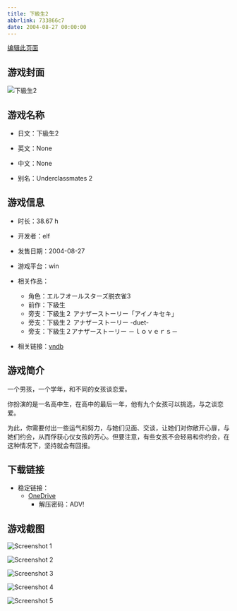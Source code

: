 ```yaml
---
title: 下級生2
abbrlink: 733866c7
date: 2004-08-27 00:00:00
---
```

[编辑此页面](https://github.com/ACG-3/ADV3-source/blob/main/source/_posts/games/%E4%B8%8B%E7%B4%9A%E7%94%9F.md)

## 游戏封面

![下級生2](https://pan.timero.xyz/onedrive/img_lib_001/%E4%B8%8B%E7%B4%9A%E7%94%9F_cover.avif)


## 游戏名称

- 日文：下級生2
- 英文：None
- 中文：None

- 别名：Underclassmates 2


## 游戏信息

- 时长：38.67 h
- 开发者：elf
- 发售日期：2004-08-27
- 游戏平台：win
- 相关作品：
   - 角色：エルフオールスターズ脱衣雀3
   - 前作：下級生
   - 旁支：下級生２ アナザーストーリー「アイノキセキ」
   - 旁支：下級生２ アナザーストーリー -duet-
   - 旁支：下級生２アナザーストーリー －ｌｏｖｅｒｓ－

- 相关链接：[vndb](https://vndb.org/v1083)


## 游戏简介

一个男孩，一个学年，和不同的女孩谈恋爱。

你扮演的是一名高中生，在高中的最后一年，他有九个女孩可以挑选，与之谈恋爱。

为此，你需要付出一些运气和努力，与她们见面、交谈，让她们对你敞开心扉，与她们约会，从而俘获心仪女孩的芳心。但要注意，有些女孩不会轻易和你约会，在这种情况下，坚持就会有回报。


## 下载链接

- 稳定链接：
    - [OneDrive](https://pan.timero.xyz/onedrive/adv_lib_001/%E4%B8%8B%E7%B4%9A%E7%94%9F)
        - 解压密码：ADV!



## 游戏截图


![Screenshot 1](https://pan.timero.xyz/onedrive/img_lib_001/%E4%B8%8B%E7%B4%9A%E7%94%9F_Screenshot_1.avif)

![Screenshot 2](https://pan.timero.xyz/onedrive/img_lib_001/%E4%B8%8B%E7%B4%9A%E7%94%9F_Screenshot_2.avif)

![Screenshot 3](https://pan.timero.xyz/onedrive/img_lib_001/%E4%B8%8B%E7%B4%9A%E7%94%9F_Screenshot_3.avif)

![Screenshot 4](https://pan.timero.xyz/onedrive/img_lib_001/%E4%B8%8B%E7%B4%9A%E7%94%9F_Screenshot_4.avif)

![Screenshot 5](https://pan.timero.xyz/onedrive/img_lib_001/%E4%B8%8B%E7%B4%9A%E7%94%9F_Screenshot_5.avif)

